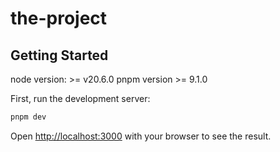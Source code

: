 # the-project

## Getting Started

node version: >= v20.6.0
pnpm version >= 9.1.0

First, run the development server:

```bash
pnpm dev
```

Open [http://localhost:3000](http://localhost:3000) with your browser to see the result.
